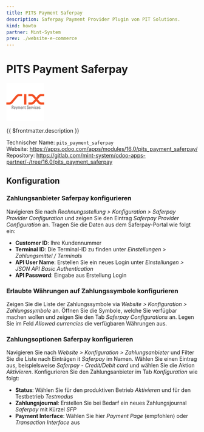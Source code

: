 ```yaml
---
title: PITS Payment Saferpay
description: Saferpay Payment Provider Plugin von PIT Solutions.
kind: howto
partner: Mint-System
prev: ./website-e-commerce
---
```


# PITS Payment Saferpay

![](attachments/odoo_icons_payment_saferpay.png)

{{ $frontmatter.description }}

Technischer Name: `pits_payment_saferpay`\
Website: <https://apps.odoo.com/apps/modules/16.0/pits_payment_saferpay/>\
Repository: <https://gitlab.com/mint-system/odoo-apps-partner/-/tree/16.0/pits_payment_saferpay>

## Konfiguration

### Zahlungsanbieter Saferpay konfigurieren

Navigieren Sie nach _Rechnungsstellung > Konfiguration > Saferpay Provider Configuration_ und zeigen Sie den Eintrag _Saferpay Provider Configuration_ an. Tragen Sie die Daten aus dem Saferpay-Portal wie folgt ein:

- **Customer ID**: Ihre Kundennummer
- **Terminal ID**: Die Terminal-ID zu finden unter _Einstellungen > Zahlungsmittel / Terminals_
- **API User Name**: Erstellen Sie ein neues Login unter _Einstellungen > JSON API Basic Authentication_
- **API Password**: Eingabe aus Erstellung Login

### Erlaubte Währungen auf Zahlungssymbole konfigurieren

Zeigen Sie die Liste der Zahlungssymbole via _Website > Konfiguration > Zahlungssymbole_ an. Öffnen Sie die Symbole, welche Sie verfügbar machen wollen und zeigen Sie den Tab _Saferpay Configurations_ an. Legen Sie im Feld _Allowed currencies_ die verfügbaren Währungen aus.

### Zahlungsoptionen Saferpay konfigurieren

Navigieren Sie nach _Website > Konfiguration > Zahlungsanbieter_ und Filter Sie die Liste nach Einträgen it _Saferpay_ im Namen. Wählen Sie einen Eintrag aus, beispielsweise _Saferpay - Credit/Debit card_ und wählen Sie die Aktion _Aktivieren_. Konfigurieren Sie den Zahlungsanbieter im Tab _Konfiguration_ wie folgt:

- **Status**: Wählen Sie für den produktiven Betrieb _Aktivieren_ und für den Testbetrieb _Testmodus_
- **Zahlungsjournal**: Erstellen Sie bei Bedarf ein neues Zahlungsjournal _Saferpay_ mit Kürzel _SFP_
- **Payment Interface**: Wählen Sie hier _Payment Page_ (empfohlen) oder _Transaction Interface_ aus
